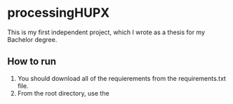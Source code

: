 # processingHUPX

This is my first independent project, which I wrote as a thesis for my Bachelor degree.

## How to run

1. You should download all of the requierements from the requirements.txt file.
2. From the root directory, use the 
